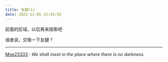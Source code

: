 ```yaml
---
title: 友鏈(1)
date: 2022-11-05 23:43:58
---
```


前面的区域，以后再来探索吧

或者说，交換一下友鏈？

---

[Moe23333](https://moe23333.vercel.app) : *We shall meet in the place where there is no darkness.*

<!-- 正在播放 [【Meyer】The Federations Theme）](https://music.163.com/song?id=1436226764) -->
